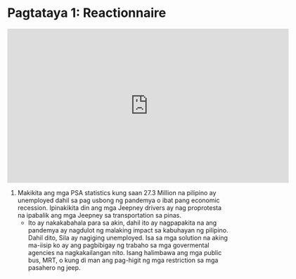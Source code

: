# Pagtataya 1: Reactionnaire
<center><iframe width="640" height="350" src="https://www.youtube.com/embed/oqc_vgwcLxo" title="YouTube video player" frameborder="0" allow="accelerometer; autoplay; clipboard-write; encrypted-media; gyroscope; picture-in-picture" allowfullscreen></iframe></center>

1. Makikita ang mga PSA statistics kung saan 27.3 Million na pilipino ay unemployed dahil sa pag usbong ng pandemya o ibat pang economic recession. Ipinakikita din ang mga Jeepney drivers ay nag proprotesta na ipabalik ang mga Jeepney sa transportation sa pinas.  
	- Ito ay nakakabahala para sa akin, dahil ito ay nagpapakita na ang pandemya ay nagdulot ng malaking impact sa kabuhayan ng pilipino. Dahil dito, Sila ay nagiging unemployed. Isa sa mga solution na aking ma-iisip ko ay ang pagbibigay ng trabaho sa mga govermental agencies na nagkakailangan nito. Isang halimbawa ang mga public bus, MRT, o kung di man ang pag-higit ng mga restriction sa mga pasahero ng jeep.
